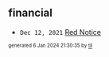 ## financial


* <code>Dec 12, 2021</code> [Red Notice](2021-12-15T21-11-09-red-notice.md)

<sup><sub>generated 6 Jan 2024 21:30:35 by <a href='https://github.com/senorprogrammer/til'>til</a></sub></sup>
